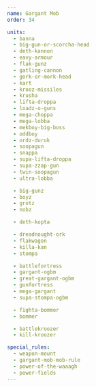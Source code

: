 ```yaml
---
name: Gargant Mob
order: 34

units:
  - banna
  - big-gun-or-scorcha-head
  - deth-kannon
  - eavy-armour
  - flak-gunz
  - gatling-cannon
  - gork-or-mork-head
  - kart
  - krooz-missiles
  - krusha
  - lifta-droppa
  - loadz-o-guns
  - mega-choppa
  - mega-lobba
  - mekboy-big-boss
  - oddboy
  - ordz-duruk
  - soopagun
  - snappa
  - supa-lifta-droppa
  - supa-zzap-gun
  - twin-soopagun
  - ultra-lobba

  - big-gunz
  - boyz
  - grotz
  - nobz

  - deth-kopta

  - dreadnought-ork
  - flakwagon
  - killa-kan
  - stompa

  - battlefortress
  - gargant-ogbm
  - great-gargant-ogbm
  - gunfortress
  - mega-gargant
  - supa-stompa-ogbm

  - fighta-bommer
  - bommer

  - battlekroozer
  - kill-kroozer

special_rules:
  - weapon-mount
  - gargant-mob-mob-rule
  - power-of-the-waaagh
  - power-fields
---
```

